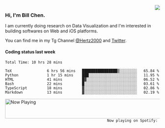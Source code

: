<img  align="right" src="https://github-readme-stats.vercel.app/api?username=BillChen2k&show_icons=false&count_private=true&hide_title=true">

### Hi, I'm Bill Chen.

I am currently doing research on Data Visualization and I'm interested in building softwares on Web and iOS platforms.

You can find me in my Tg Channel [@Hertz2000](https://t.me/Hertz2000) and [Twitter](https://twitter.com/billchen2k).

#### Coding status last week

<!--START_SECTION:waka-->

```text
Total Time: 10 hrs 28 mins

TeX                6 hrs 56 mins   ████████████████▒░░░░░░░░   65.84 %
Python             1 hr 15 mins    ███░░░░░░░░░░░░░░░░░░░░░░   11.95 %
HTML               41 mins         █▓░░░░░░░░░░░░░░░░░░░░░░░   06.52 %
Bash               22 mins         █░░░░░░░░░░░░░░░░░░░░░░░░   03.61 %
TypeScript         18 mins         ▓░░░░░░░░░░░░░░░░░░░░░░░░   02.86 %
Markdown           13 mins         ▓░░░░░░░░░░░░░░░░░░░░░░░░   02.19 %
```

<!--END_SECTION:waka-->


<div>
<a href="https://spotify-now-playing.billchen2k.vercel.app/now-playing?open">
   <img align="right" src="https://spotify-now-playing.billchen2k.vercel.app/now-playing" width="540" height="64" alt="Now Playing">
</a>
</div>

<div>
<p align="right"><code>Now playing on Spotify: </code></p>
</div>

<!--
**BillChen2K/BillChen2K** is a ✨ _special_ ✨ repository because its `README.md` (this file) appears on your GitHub profile.

Here are some ideas to get you started:

- 🔭 I’m currently working on ...
- 🌱 I’m currently learning ...
- 👯 I’m looking to collaborate on ...
- 🤔 I’m looking for help with ...
- 💬 Ask me about ...
- 📫 How to reach me: ...
- 😄 Pronouns: ...
- ⚡ Fun fact: ...
-->
